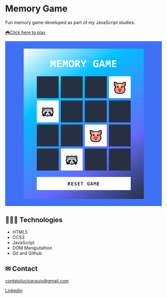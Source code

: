# Memory Game

Fun memory game developed as part of my JavaScript studies.

[🎮Click here to play]()

![preview](/src/assets/memory-game.PNG)


## 👩🏾‍💻 Technologies

- HTML5
- CCS3
- JavaScript
- DOM Maniputaltion
- Git and Github

## ✉ Contact

contatolucioaraujo@gmail.com

[Linkedin](https://www.linkedin.com/in/lucioaraujo30/)